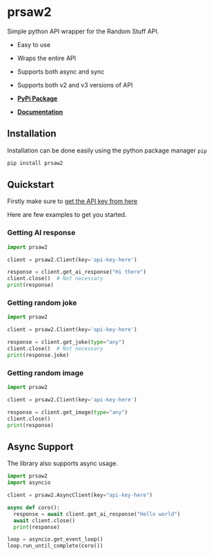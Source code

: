 # prsaw2
Simple python API wrapper for the Random Stuff API.

- Easy to use
- Wraps the entire API
- Supports both async and sync
- Supports both v2 and v3 versions of API

- **[PyPi Package](https://pypi.org/project/prsaw2)**
- **[Documentation](https://flampt.gitbook.io/prsaw2)**

## Installation
Installation can be done easily using the python package manager `pip`
```bash
pip install prsaw2
```

## Quickstart
Firstly make sure to [get the API key from here](https://api.pgamerx.com/register)

Here are few examples to get you started.

### Getting AI response
```py
import prsaw2

client = prsaw2.Client(key='api-key-here')

response = client.get_ai_response("Hi there")
client.close()  # Not necessary
print(response)
```

### Getting random joke
```py
import prsaw2

client = prsaw2.Client(key='api-key-here')

response = client.get_joke(type="any")
client.close()  # Not necessary
print(response.joke)
```

### Getting random image
```py
import prsaw2

client = prsaw2.Client(key='api-key-here')

response = client.get_image(type="any")
client.close()
print(response)
```

## Async Support
The library also supports async usage.
```py
import prsaw2
import asyncio

client = prsaw2.AsyncClient(key="api-key-here")

async def coro():
  response = await client.get_ai_response("Hello world")
  await client.close()  
  print(response)

loop = asyncio.get_event_loop()
loop.run_until_complete(coro())
```